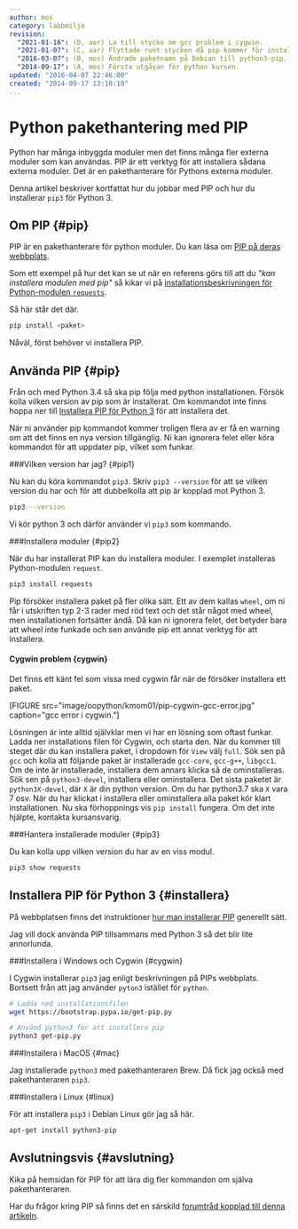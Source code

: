 ```yaml
---
author: mos
category: labbmiljo
revision:
  "2021-01-16": (D, aar) La till stycke om gcc problem i cygwin.
  "2021-01-07": (C, aar) Flyttade runt stycken då pip kommer för installerat i nyare versioner av python.
  "2016-03-07": (B, mos) Ändrade paketnamn på Debian till python3-pip.
  "2014-09-17": (A, mos) Första utgåvan för python kursen.
updated: "2016-04-07 22:46:00"
created: "2014-09-17 13:10:18"
...
```

Python pakethantering med PIP
==================================

Python har många inbyggda moduler men det finns många fler externa moduler som kan användas. PIP är ett verktyg för att installera sådana externa moduler. Det är en pakethanterare för Pythons externa moduler.

Denna artikel beskriver kortfattat hur du jobbar med PIP och hur du installerar `pip3` för Python 3.

<!--more-->


Om PIP {#pip}
--------------------------------------

PIP är en pakethanterare för python moduler. Du kan läsa om [PIP på deras webbplats](https://pip.pypa.io/en/latest/). 

Som ett exempel på hur det kan se ut när en referens görs till att du *"kan installera modulen med pip"* så kikar vi på [installationsbeskrivningen för Python-modulen `requests`](http://docs.python-requests.org/en/latest/user/install/#install).

Så här står det där.

```bash
pip install <paket>
```

Nåväl, först behöver vi installera PIP.



Använda PIP {#pip}
--------------------------------------

Från och med Python 3.4 så ska pip följa med python installationen. Försök kolla vilken version av pip som är installerat. Om kommandot inte finns hoppa ner till [Installera PIP för Python 3](#installera) för att installera det.

När ni använder pip kommandot kommer troligen flera av er få en warning om att det finns en nya version tillgänglig. Ni kan ignorera felet eller köra kommandot för att uppdater pip, vilket som funkar.



###Vilken version har jag? {#pip1}

Nu kan du köra kommandot `pip3`. Skriv `pip3 --version` för att se vilken version du har och för att dubbelkolla att pip är kopplad mot Python 3.

```bash
pip3 --version
```

Vi kör python 3 och därför använder vi `pip3` som kommando.



###Installera moduler {#pip2}

När du har installerat PIP kan du installera moduler. I exemplet installeras Python-modulen `request`.

```bash
pip3 install requests
```

Pip försöker installera paket på fler olika sätt. Ett av dem kallas `wheel`, om ni får i utskriften typ 2-3 rader med röd text och det står något med wheel, men installationen fortsätter ändå. Då kan ni ignorera felet, det betyder bara att wheel inte funkade och sen använde pip ett annat verktyg för att installera.



#### Cygwin problem {cygwin}

Det finns ett känt fel som vissa med cygwin får när de försöker installera ett paket.

[FIGURE src="image/oopython/kmom01/pip-cygwin-gcc-error.jpg" caption="gcc error i cygwin."]

Lösningen är inte alltid självklar men vi har en lösning som oftast funkar. Ladda ner installations filen för Cygwin, och starta den. När du kommer till steget där du kan installera paket, i dropdown för `View` välj `full`. Sök sen på `gcc` och kolla att följande paket är installerade `gcc-core`, `gcc-g++`, `libgcc1`. Om de inte är installerade, installera dem annars klicka så de ominstalleras. Sök sen på `python3-devel`, installera eller ominstallera. Det sista paketet är `python3X-devel`, där `X` är din python version. Om du har python3.7 ska `X` vara 7 osv. När du har klickat i installera eller ominstallera alla paket kör klart installationen. Nu ska förhoppnings vis `pip install` fungera. Om det inte hjälpte, kontakta kursansvarig.




###Hantera installerade moduler {#pip3}

Du kan kolla upp vilken version du har av en viss modul.

```bash
pip3 show requests
```



Installera PIP för Python 3 {#installera}
--------------------------------------

På webbplatsen finns det instruktioner [hur man installerar PIP](https://pip.pypa.io/en/latest/installing.html#install-pip) generellt sätt. 

Jag vill dock använda PIP tillsammans med Python 3 så det blir lite annorlunda.



###Installera i Windows och Cygwin {#cygwin}

I Cygwin installerar `pip3` jag enligt beskrivningen på PIPs webbplats. Bortsett från att jag använder `pyton3` istället för `python`.

```bash
# Ladda ned installationsfilen
wget https://bootstrap.pypa.io/get-pip.py

# Använd python3 för att installera pip
python3 get-pip.py
```



###Installera i MacOS {#mac}

Jag installerade `python3` med pakethanteraren Brew. Då fick jag också med pakethanteraren `pip3`.



###Installera i Linux {#linux}

För att installera `pip3` i Debian Linux gör jag så här.

```bash
apt-get install python3-pip
```



Avslutningsvis {#avslutning}
--------------------------------------

Kika på hemsidan för PIP för att lära dig fler kommandon om själva pakethanteraren.

Har du frågor kring PIP så finns det en särskild [forumtråd kopplad till denna artikeln](t/2725).




